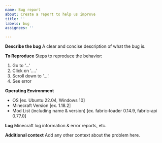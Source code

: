 ```yaml
---
name: Bug report
about: Create a report to help us improve
title: ''
labels: bug
assignees: ''

---
```


**Describe the bug**
A clear and concise description of what the bug is.

**To Reproduce**
Steps to reproduce the behavior:
1. Go to '...'
2. Click on '....'
3. Scroll down to '....'
4. See error

**Operating Environment**
- OS [ex. Ubuntu 22.04, Windows 10]
- Minecraft Version [ex. 1.18.2]
- Mod List (including name & version) [ex. fabric-loader 0.14.9, fabric-api 0.77.0]

**Log**
Minecraft log information & error reports, etc.

**Additional context**
Add any other context about the problem here.
